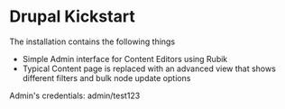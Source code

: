 # Drupal Kickstart
The installation contains the following things

- Simple Admin interface for Content Editors using Rubik
- Typical Content page is replaced with an advanced view that shows different filters and bulk node update options

Admin's credentials: admin/test123
